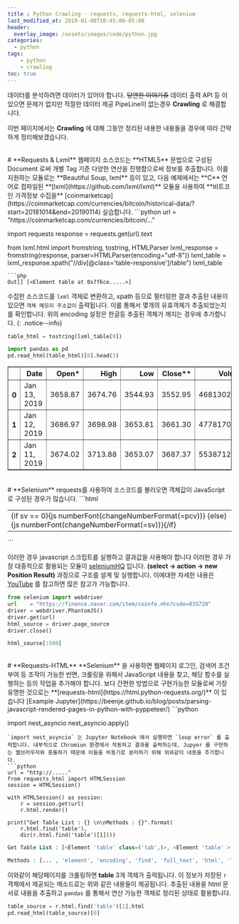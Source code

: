 ```yaml
---
title : Python Crawling - requests, requests-html, selenium 
last_modified_at: 2019-01-08T10:45:06-05:00
header:
  overlay_image: /assets/images/code/python.jpg
categories:
  - python
tags: 
    - python
    - crawling
toc: true 
---
```


데이터를 분석하려면 데이터가 있어야 합니다. <strike><samll>당연한 이야기쥬</samll></strike> 데이터 출력 API 등 이 있으면 문제가 없지만 적절한 데이터 제공 PipeLine이 없는경우 **Crawling** 로 해결합니다.

이번 페이지에서는 **Crawling** 에 대해 그동안 정리된 내용한 내용들을 경우에 따라 간략하게 정리해보겠습니다.

<br/>
# **Requests & Lxml** 
웹페이지 소스코드는 **HTML5** 문법으로 구성된 Document 로써 개별 Tag 기준 다양한 연산을 진행함으로써 정보를 추출합니다. 이를 지원하는 모듈로는 **Beautiful Soup, lxml** 등이 있고, 다음 예제에서는 **C** 언어로 컴파일된 **[lxml](https://github.com/lxml/lxml)** 모듈을 사용하여 **비트코인 가격정보 수집을**  [coinmarketcap](https://coinmarketcap.com/currencies/bitcoin/historical-data/?start=20181014&end=20190114) 실습합니다.
```python
url = "https://coinmarketcap.com/currencies/bitcoin/..."

import requests
response = requests.get(url).text  

from lxml.html import fromstring, tostring, HTMLParser
lxml_response = fromstring(response, parser=HTMLParser(encoding="utf-8"))
lxml_table = lxml_response.xpath("//div[@class='table-responsive']/table")
lxml_table
```
```php
Out[] [<Element table at 0x7f6ce.....>]
```
수집한 소스코드를 `lxml` 객체로 변환하고, xpath 등으로 필터링한 결과 추출된 내용이 있으면 `객체 메모리 주소값이` 출력됩니다. 이를 통해서 몇개의 유효객체가 추출되었는지를 확인합니다. 위의 encoding 설정은 한글등 추출된 객체가 깨지는 경우에 추가합니다.
{: .notice--info}

```python
table_html = tostring(lxml_table[0])

import pandas as pd
pd.read_html(table_html)[0].head(3)
```
<table border="1" class="dataframe">
<thead><tr style="text-align: right;"><th></th>
    <th>Date</th><th>Open*</th><th>High</th><th>Low</th><th>Close**</th>
    <th>Volume</th><th>Market Cap</th></tr></thead>
<tbody>
  <tr><th>0</th><td>Jan 13, 2019</td><td>3658.87</td><td>3674.76</td>
    <td>3544.93</td><td>3552.95</td><td>4681302466</td><td>62106461671</td></tr>
  <tr><th>1</th><td>Jan 12, 2019</td><td>3686.97</td><td>3698.98</td>
    <td>3653.81</td><td>3661.30</td><td>4778170883</td><td>63994140882</td></tr>
  <tr><th>2</th><td>Jan 11, 2019</td><td>3674.02</td><td>3713.88</td>
    <td>3653.07</td><td>3687.37</td><td>5538712865</td><td>64443301117</td>
</tr></tbody>
</table>

<br/>
# **Selenium**
requests를 사용하여 소스코드를 불러오면 객체값이 JavaScript 로 구성된 경우가 많습니다. 
```html
<table summary="주요 시세." class="no_info">
  <tr><td class="first">
    {if sv == 0}{js numberFont(changeNumberFormat(=pcv))}
    {else}{js numberFont(changeNumberFormat(=sv))}{/if}
  </td></tr>
</table>
```

이러한 경우 javascript 스크립트를 실행하고 결과값을 사용해야 합니다 이러한 경우 가장 대중적으로 활용되는 모듈이 [seleniumHQ](https://www.seleniumhq.org) 입니다. **(select -> action -> new Position Result)** 과정으로 구조를 설계 및 실행합니다. 이에대한 자세한 내용은 [YouTube](https://www.google.com/search?q=%ED%8C%8C%EC%9D%B4%EC%8D%AC+%EC%9B%B9%ED%81%AC%EB%A1%A4%EB%A7%81+selenium&client=ubuntu&hs=nWL&channel=fs&source=lnms&tbm=vid&sa=X&ved=0ahUKEwiS8cLh8OzfAhWLw7wKHQHKBfIQ_AUIDigB&biw=1360&bih=728) 를 참고하면 많은 참고가 가능합니다.
```python
from selenium import webdriver
url    = "https://finance.naver.com/item/coinfo.nhn?code=035720"
driver = webdriver.PhantomJS()
driver.get(url)
html_source = driver.page_source
driver.close()

html_source[:500]
```

<br/>
# **Requests-HTML**
**Selenium** 을 사용하면 웹페이지 로그인, 검색어 조건부여 등 조작이 가능한 반면, 크롤링을 위해서 JavaScript 내용을 찾고, 해당 함수를 실행하는 등의 작업을 추가해야 합니다. 보다 간편한 방법으로 구현가능한 모듈로써 가장 유명한 것으로는 **[requests-html](https://html.python-requests.org/)** 이 있습니다 [Example Jupyter](https://beenje.github.io/blog/posts/parsing-javascript-rendered-pages-in-python-with-pyppeteer/)
```python

import nest_asyncio
nest_asyncio.apply()
```
`import nest_asyncio` 는 Jupyter Notebook 에서 실행하면 `loop error` 를 출력합니다. 내부적으로 Chromiun 환경에서 작동하고 결과를 출력하는데, Jupyer 를 구현하는 웹브라우저와 충돌하기 때문에 이들을 비동기로 분리하기 위해 외와같이 내용을 추가합니다.
```python
url = "http://....."
from requests_html import HTMLSession
session = HTMLSession()

with HTMLSession() as session:
    r = session.get(url)
    r.html.render()

print("Get Table List : {} \n\nMethods : {}".format(
    r.html.find('table'), 
    dir(r.html.find('table')[1])))
```
```php
Get Table List : [<Element 'table' class=('tab',)>, <Element 'table' >, <Element 'table' >] 

Methods : [... , 'element', 'encoding', 'find', 'full_text', 'html', 'links', 'lxml', 'pq', 'raw_html', 'search', 'search_all', 'session', 'skip_anchors', 'text', 'url', 'xpath']
```
이와같이 해당페이지를 크롤링하면 **table** 3개 객체가 출력됩니다. 이 정보가 저장된 `r` 객체에서 제공되는 메소드로는 위와 같은 내용들이 제공됩니다. 추출된 내용을 html 문서로 내용을 추출하고 `pandas` 를 통해서 연산 가능한 객체로 정리된 상태로 활용합니다.

```python
table_source = r.html.find('table')[1].html
pd.read_html(table_source)[0]
```

<script id="dsq-count-scr" src="//http-yongbeomkim-github-io.disqus.com/count.js" async>
</script>